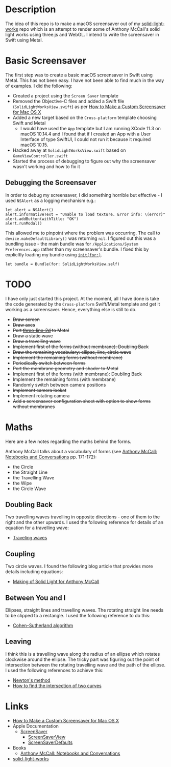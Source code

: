 # Description

The idea of this repo is to make a macOS screensaver out of my [solid-light-works](https://github.com/taylorjg/solid-light-works) repo which is an attempt to render some of Anthony McCall's solid light works using three.js and WebGL.
I intend to write the screensaver in Swift using Metal. 

# Basic Screensaver

The first step was to create a basic macOS screensaver in Swift using Metal. This has not been easy. I have not been able to find much in the way of examples. I did the following:

* Created a project using the `Screen Saver` template
* Removed the Objective-C files and added a Swift file (`SolidLightWorksView.swift`) as per [How to Make a Custom Screensaver for Mac OS X](https://medium.com/better-programming/how-to-make-a-custom-screensaver-for-mac-os-x-7e1650c13bd8)
* Added a new target based on the `Cross-platform` template choosing Swift and Metal
  * I would have used the `App` template but I am running XCode 11.3 on macOS 10.14.4 and I found that if I created an App with a User Interface of type SwiftUI, I could not run it because it required macOS 10.15.
* Hacked away at `SolidLightWorksView.swift` based on `GameViewController.swift`
* Started the process of debugging to figure out why the screensaver wasn't working and how to fix it

## Debugging the Screensaver

In order to debug my screensaver, I did something horrible but effective - I used `NSAlert` as a logging mechanism e.g.:

```
let alert = NSAlert()
alert.informativeText = "Unable to load texture. Error info: \(error)"
alert.addButton(withTitle: "OK")
alert.runModal()
```

This allowed me to pinpoint where the problem was occurring. The call to `device.makeDefaultLibrary()` was returning `nil`.
I figured out this was a bundling issue - the main bundle was for `/Applications/System Preferences.app` rather than my screensaver's bundle. I fixed this by explicltly loading my bundle using [`init(for:)`](https://developer.apple.com/documentation/foundation/bundle/1417717-init).

```
let bundle = Bundle(for: SolidLightWorksView.self)
```

# TODO

I have only just started this project. At the moment, all I have done is take the code generated by the  `Cross-platform` Swift/Metal template and get it working as a screensaver. Hence, everything else is still to do.

* ~~Draw screen~~
* ~~Draw axes~~
* ~~Port [three-line-2d](https://github.com/mattdesl/three-line-2d) to Metal~~
* ~~Draw a static wave~~
* ~~Draw a travelling wave~~
* ~~Implement first of the forms (without membrane): Doubling Back~~
* ~~Draw the remaining vocabulary: ellipse, line, circle wave~~
* ~~Implement the remaining forms (without membrane)~~
* ~~Periodically switch between forms~~
* ~~Port the membrane geometry and shader to Metal~~
* Implement first of the forms (with membrane): Doubling Back
* Implement the remaining forms (with membrane)
* Randomly switch between camera positions
* ~~Implement camera lookat~~
* Implement rotating camera
* ~~Add a screensaver configuration sheet with option to show forms without membranes~~

# Maths

Here are a few notes regarding the maths behind the forms.

Anthony McCall talks about a vocabulary of forms (see [Anthony McCall: Notebooks and Conversations](https://www.amazon.co.uk/Anthony-McCall-Graham-Ellard/dp/184822169X) pp. 171-172):

* the Circle
* the Straight Line
* the Travelling Wave
* the Wipe
* the Circle Wave

## Doubling Back

Two travelling waves travelling in opposite directions - one of them to the right and the other upwards.
I used the following reference for details of an equation for a travelling wave:

* [Traveling waves](http://labman.phys.utk.edu/phys221core/modules/m11/traveling_waves.html)

## Coupling

Two circle waves. I found the following blog article that provides more details including equations:

* [Making of Solid Light for Anthony McCall](https://www.ericforman.com/blog/making-of-solid-light-for-anthony-mccall)

## Between You and I

Ellipses, straight lines and travelling waves. The rotating straight line needs to be clipped to a rectangle. I used the following reference to do this:

* [Cohen–Sutherland algorithm](https://en.wikipedia.org/wiki/Cohen%E2%80%93Sutherland_algorithm)

## Leaving

I think this is a travelling wave along the radius of an ellipse which rotates clockwise around the ellipse.
The tricky part was figuring out the point of intersection between the rotating travelling wave and the path of the ellipse.
I used the following references to achieve this:

* [Newton's method](https://en.wikipedia.org/wiki/Newton%27s_method)
* [How to find the intersection of two curves](https://uk.mathworks.com/matlabcentral/answers/318475-how-to-find-the-intersection-of-two-curves#answer_249066)

# Links

* [How to Make a Custom Screensaver for Mac OS X](https://medium.com/better-programming/how-to-make-a-custom-screensaver-for-mac-os-x-7e1650c13bd8)
* Apple Documentation
  * [ScreenSaver](https://developer.apple.com/documentation/screensaver)
    * [ScreenSaverView](https://developer.apple.com/documentation/screensaver/screensaverview)
    * [ScreenSaverDefaults](https://developer.apple.com/documentation/screensaver/screensaverdefaults)
* Books
  * [Anthony McCall: Notebooks and Conversations](https://www.amazon.co.uk/Anthony-McCall-Graham-Ellard/dp/184822169X)
* [solid-light-works](https://github.com/taylorjg/solid-light-works)

